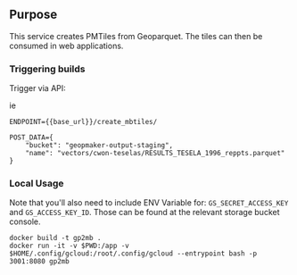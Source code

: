 ## Purpose
This service creates PMTiles from Geoparquet.  The tiles can then be consumed in web applications.

### Triggering builds
Trigger via API:

ie
```
ENDPOINT={{base_url}}/create_mbtiles/

POST_DATA={
    "bucket": "geopmaker-output-staging",
    "name": "vectors/cwon-teselas/RESULTS_TESELA_1996_reppts.parquet"
}
```

### Local Usage

Note that you'll also need to include ENV Variable for: `GS_SECRET_ACCESS_KEY` and `GS_ACCESS_KEY_ID`.  Those can be found at the relevant storage bucket console.

```
docker build -t gp2mb .
docker run -it -v $PWD:/app -v $HOME/.config/gcloud:/root/.config/gcloud --entrypoint bash -p 3001:8080 gp2mb
```

